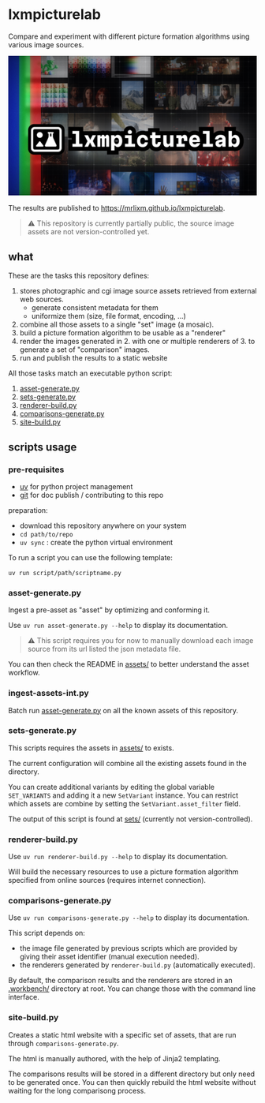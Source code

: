 # lxmpicturelab

Compare and experiment with different picture formation algorithms using
various image sources.

![lxmpicturelab-cover.jpg](site/img/lxmpicturelab-cover.jpg)

The results are published to https://mrlixm.github.io/lxmpicturelab.

> ⚠️ This repository is currently partially public, the source image assets
> are not version-controlled yet.

## what

These are the tasks this repository defines:

1. stores photographic and cgi image source assets retrieved from external web
   sources.
    - generate consistent metadata for them
    - uniformize them (size, file format, encoding, ...)
2. combine all those assets to a single "set" image (a mosaic).
3. build a picture formation algorithm to be usable as a "renderer"
4. render the images generated in 2. with one or multiple renderers of 3.
   to generate a set of "comparison" images.
5. run and publish the results to a static website

All those tasks match an executable python script:

1. [asset-generate.py](scripts/asset-generate.py)
2. [sets-generate.py](scripts/sets-generate.py)
3. [renderer-build.py](scripts/renderer-build.py)
4. [comparisons-generate.py](scripts/comparisons-generate.py)
5. [site-build.py](site/site-build.py)

## scripts usage

### pre-requisites

- [uv](https://docs.astral.sh/uv/) for python project management
- [git](https://git-scm.com/downloads) for doc publish / contributing to this
  repo

preparation:

- download this repository anywhere on your system
- `cd path/to/repo`
- `uv sync` : create the python virtual environment

To run a script you can use the following template:

```
uv run script/path/scriptname.py
```

### asset-generate.py

Ingest a pre-asset as "asset" by optimizing and conforming it.

Use `uv run asset-generate.py --help` to display its documentation.

> ⚠️ This script requires you for now to manually download each image source
> from its url listed the json metadata file.

You can then check the README in [assets/](assets) to better understand the
asset workflow.

### ingest-assets-int.py

Batch run [asset-generate.py](scripts/asset-generate.py) on all the known
assets of this repository.

### sets-generate.py

This scripts requires the assets in [assets/](assets) to exists.

The current configuration will combine all the existing assets found in the
directory.

You can create additional variants by editing the global variable
`SET_VARIANTS` and adding it a new `SetVariant` instance. You can restrict
which assets are combine by setting the `SetVariant.asset_filter` field.

The output of this script is found at [sets/](sets) (currently not
version-controlled).

### renderer-build.py

Use `uv run renderer-build.py --help` to display its documentation.

Will build the necessary resources to use a picture formation algorithm
specified
from online sources (requires internet connection).

### comparisons-generate.py

Use `uv run comparisons-generate.py --help` to display its documentation.

This script depends on:

- the image file generated by previous scripts which are provided
  by giving their asset identifier (manual execution needed).
- the renderers generated by `renderer-build.py` (automatically executed).

By default, the comparison results and the renderers are stored in an
[.workbench/](.workbench) directory at root. You can change those with the
command line interface.

### site-build.py

Creates a static html website with a specific set of assets,
that are run through `comparisons-generate.py`.

The html is manually authored, with the help of Jinja2 templating.

The comparisons results will be stored in a different directory but only need
to be generated once. You can then quickly rebuild the html website without
waiting for the long comparisong process.
